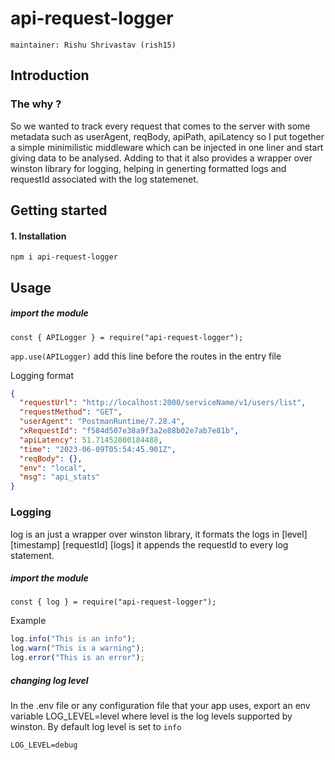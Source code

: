 # api-request-logger

`maintainer: Rishu Shrivastav (rish15)`

## Introduction

### The why ?

So we wanted to track every request that comes to the server with some metadata such as userAgent, reqBody, apiPath, apiLatency so I put together a simple minimilistic middleware which can be injected in one liner and start giving data to be analysed.
Adding to that it also provides a wrapper over winston library for logging, helping in generting formatted logs and requestId associated with the log statemenet.

## Getting started

#### 1. Installation

`npm i api-request-logger`

## Usage

##### import the module

`const { APILogger } = require("api-request-logger");`

`app.use(APILogger)` add this line before the routes in the entry file


Logging format 

```json
{
  "requestUrl": "http://localhost:2000/serviceName/v1/users/list",
  "requestMethod": "GET",
  "userAgent": "PostmanRuntime/7.28.4",
  "xRequestId": "f584d507e38a9f3a2e88b02e7ab7e81b",
  "apiLatency": 51.71452800184488,
  "time": "2023-06-09T05:54:45.901Z",
  "reqBody": {},
  "env": "local",
  "msg": "api_stats"
}
```

### Logging 
log is an just a wrapper over winston library, it formats the logs in [level] [timestamp] [requestId] [logs] it appends the requestId to every log statement.
##### import the module 
`const { log } = require("api-request-logger");`

Example 
```javascript 
log.info("This is an info");
log.warn("This is a warning");
log.error("This is an error");
```

##### changing log level 
In the .env file or any configuration file that your app uses, export an env variable LOG_LEVEL=level where level is the log levels supported by winston. By default log level is set to ```info``` 
```.env 
LOG_LEVEL=debug
```



